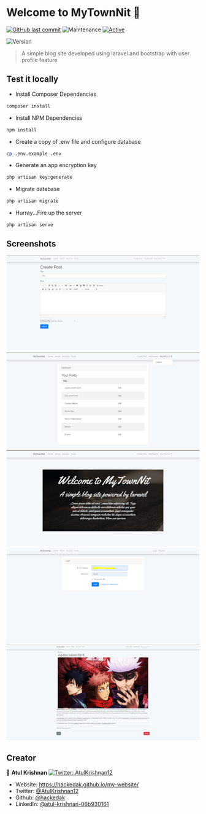 # Welcome to MyTownNit 👋
[![GitHub last commit](https://img.shields.io/github/last-commit/google/skia.svg?style=flat)]() ![Maintenance](https://img.shields.io/maintenance/yes/2020) [![Active](http://img.shields.io/badge/Status-Active-green.svg)](https://tterb.github.io)


![Version](https://img.shields.io/badge/version-1.0-blue.svg?cacheSeconds=2592000)


> A simple blog site developed using laravel and bootstrap with user profile feature

## Test it locally


* Install Composer Dependencies
```sh
composer install
```
* Install NPM Dependencies
```sh
npm install
```
* Create a copy of .env file and configure database
```sh
cp .env.example .env
```
* Generate an app encryption key
```sh
php artisan key:generate
```
* Migrate database
```sh
php artisan migrate
```
* Hurray...Fire up the server
```sh
php artisan serve
```

## Screenshots
![Screenshot](https://github.com/hackedak/MyTownNit/blob/master/screenshots/createpost.PNG)
![Screenshot](https://github.com/hackedak/MyTownNit/blob/master/screenshots/dashboard.PNG)
![Screenshot](https://github.com/hackedak/MyTownNit/blob/master/screenshots/frontpage.PNG)
![Screenshot](https://github.com/hackedak/MyTownNit/blob/master/screenshots/loginpage.PNG)
![Screenshot](https://github.com/hackedak/MyTownNit/blob/master/screenshots/postedit.PNG)

## Creator

👤 **Atul Krishnan**
[![Twitter: AtulKrishnan12](https://img.shields.io/twitter/follow/AtulKrishnan12.svg?style=social)](https://twitter.com/AtulKrishnan12)
* Website: https://hackedak.github.io/my-website/
* Twitter: [@AtulKrishnan12](https://twitter.com/AtulKrishnan12)
* Github: [@hackedak](https://github.com/hackedak)
* LinkedIn: [@atul-krishnan-06b930161](https://linkedin.com/in/atul-krishnan-06b930161)



